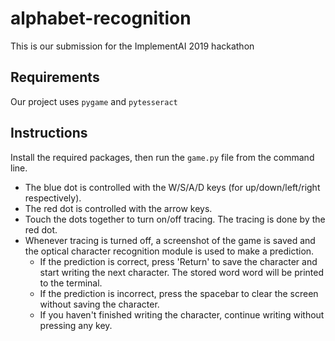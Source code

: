 # alphabet-recognition
This is our submission for the ImplementAI 2019 hackathon

## Requirements
Our project uses `pygame` and `pytesseract`

## Instructions
Install the required packages, then run the `game.py` file from the command line. 
* The blue dot is controlled with the W/S/A/D keys (for up/down/left/right respectively). 
* The red dot is controlled with the arrow keys. 
* Touch the dots together to turn on/off tracing. The tracing is done by the red dot.
* Whenever tracing is turned off, a screenshot of the game is saved 
and the optical character recognition module is used to make a prediction.
  * If the prediction is correct, press 'Return' to save the character and start writing the next character. 
    The stored word word will be printed to the terminal.
  * If the prediction is incorrect, press the spacebar to clear the screen without saving the character.
  * If you haven't finished writing the character, continue writing without pressing any key.
